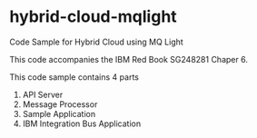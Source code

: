 # hybrid-cloud-mqlight
Code Sample for Hybrid Cloud using MQ Light

This code accompanies the IBM Red Book SG248281 Chaper 6.

This code sample contains 4 parts

1. API Server
2. Message Processor
3. Sample Application
4. IBM Integration Bus Application



